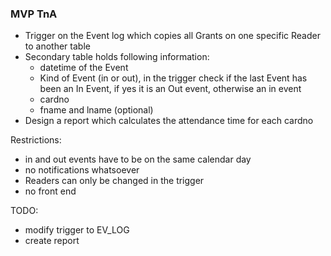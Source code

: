 ### MVP TnA

- Trigger on the Event log which copies all Grants on one specific Reader to another table
- Secondary table holds following information:
  - datetime of the Event
  - Kind of Event (in or out), in the trigger check if the last Event has been an In Event, if yes it is an Out event, otherwise an in event
  - cardno
  - fname and lname (optional)
- Design a report which calculates the attendance time for each cardno

Restrictions:

- in and out events have to be on the same calendar day
- no notifications whatsoever
- Readers can only be changed in the trigger
- no front end

TODO:

- modify trigger to EV_LOG
- create report
